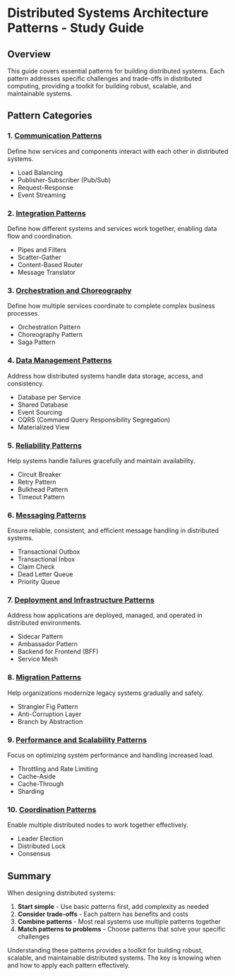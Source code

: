 # Distributed Systems Architecture Patterns - Study Guide

## Overview

This guide covers essential patterns for building distributed systems. Each pattern addresses specific challenges and trade-offs in distributed computing, providing a toolkit for building robust, scalable, and maintainable systems.

## Pattern Categories

### 1. [Communication Patterns](./communication_patterns.md)
Define how services and components interact with each other in distributed systems.
- Load Balancing
- Publisher-Subscriber (Pub/Sub)
- Request-Response
- Event Streaming

### 2. [Integration Patterns](./integration_patterns.md)
Define how different systems and services work together, enabling data flow and coordination.
- Pipes and Filters
- Scatter-Gather
- Content-Based Router
- Message Translator

### 3. [Orchestration and Choreography](./orchestration_choreography.md)
Define how multiple services coordinate to complete complex business processes.
- Orchestration Pattern
- Choreography Pattern
- Saga Pattern

### 4. [Data Management Patterns](./data_management_patterns.md)
Address how distributed systems handle data storage, access, and consistency.
- Database per Service
- Shared Database
- Event Sourcing
- CQRS (Command Query Responsibility Segregation)
- Materialized View

### 5. [Reliability Patterns](./reliability_patterns.md)
Help systems handle failures gracefully and maintain availability.
- Circuit Breaker
- Retry Pattern
- Bulkhead Pattern
- Timeout Pattern

### 6. [Messaging Patterns](./messaging_patterns.md)
Ensure reliable, consistent, and efficient message handling in distributed systems.
- Transactional Outbox
- Transactional Inbox
- Claim Check
- Dead Letter Queue
- Priority Queue

### 7. [Deployment and Infrastructure Patterns](./deployment_infrastructure_patterns.md)
Address how applications are deployed, managed, and operated in distributed environments.
- Sidecar Pattern
- Ambassador Pattern
- Backend for Frontend (BFF)
- Service Mesh

### 8. [Migration Patterns](./migration_patterns.md)
Help organizations modernize legacy systems gradually and safely.
- Strangler Fig Pattern
- Anti-Corruption Layer
- Branch by Abstraction

### 9. [Performance and Scalability Patterns](./performance_scalability_patterns.md)
Focus on optimizing system performance and handling increased load.
- Throttling and Rate Limiting
- Cache-Aside
- Cache-Through
- Sharding

### 10. [Coordination Patterns](./coordination_patterns.md)
Enable multiple distributed nodes to work together effectively.
- Leader Election
- Distributed Lock
- Consensus

## Summary

When designing distributed systems:

1. **Start simple** - Use basic patterns first, add complexity as needed
2. **Consider trade-offs** - Each pattern has benefits and costs
3. **Combine patterns** - Most real systems use multiple patterns together
4. **Match patterns to problems** - Choose patterns that solve your specific challenges

Understanding these patterns provides a toolkit for building robust, scalable, and maintainable distributed systems. The key is knowing when and how to apply each pattern effectively.